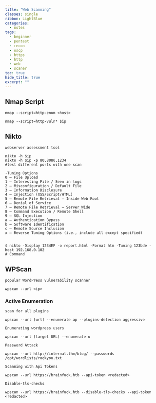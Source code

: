 ```yaml
---
title: "Web Scanning"
classes: single
ribbon: LightBlue
categories:
  - notes
tags:
  - beginner
  - pentest
  - recon
  - oscp
  - https
  - http
  - web
  - scaner
toc: true
hide_title: true
excerpt: ""
---
```


## Nmap Script

```
nmap --script=http-enum <host>

nmap --script=http-vuln* $ip
```

## Nikto
`webserver assessment tool`

```
nikto -h $ip
nikto -h $ip -p 80,8080,1234
#test different ports with one scan
```

```
-Tuning Options
0 – File Upload
1 – Interesting File / Seen in logs
2 – Misconfiguration / Default File
3 – Information Disclosure
4 – Injection (XSS/Script/HTML)
5 – Remote File Retrieval – Inside Web Root
6 – Denial of Service
7 – Remote File Retrieval – Server Wide
8 – Command Execution / Remote Shell
9 – SQL Injection
a – Authentication Bypass
b – Software Identification
c – Remote Source Inclusion
x – Reverse Tuning Options (i.e., include all except specified)


$ nikto -Display 1234EP -o report.html -Format htm -Tuning 123bde -host 192.168.0.102
# Command
```

## WPScan
`popular WordPress vulnerability scanner`

```
wpscan --url <ip>
```

### Active Enumeration

`scan for all plugins`
```
wpscan --url [url] --enumerate ap --plugins-detection aggressive
```

`Enumerating wordpress users`
```
wpscan --url [target URL] --enumerate u
```

`Password Attack`
```
wpscan --url http://internal.thm/blog/ --passwords /opt/wordlists/rockyou.txt
```

`Scanning with Api Tokens`
```
wpscan --url https://brainfuck.htb --api-token <redacted>
```

`Disable-tls-checks`
```
wpscan --url https://brainfuck.htb --disable-tls-checks --api-token <redacted>
```
